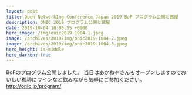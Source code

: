 ```yaml
---
layout: post
title: Open NetworkIng Conference Japan 2019 BoF プログラム公開と茜屋
description: ONIC 2019 プログラム公開と茜屋
date: 2019-10-04 18:05:55 +0900
hero_image: /img/onic2019-1004-1.jpeg
image: /archives/2019/img/onic2019-1004-2.jpeg
image: /archives/2019/img/onic2019-1004-3.jpeg
hero_height: is-middle
hero_darken: true
---
```

BoFのプログラム公開しました。
当日はあかねやさんもオープンしますのでおいしい珈琲にワインなど飲みながら気軽にご参加ください。
http://onic.jp/program/